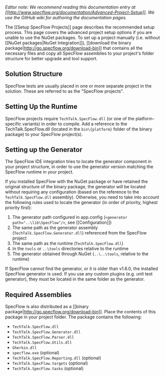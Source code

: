 _Editor note: We recommend reading this documentation entry at [[http://www.specflow.org/documentation/Advanced-Project-Setup]]. We use the GitHub wiki for authoring the documentation pages._

The [[Setup SpecFlow Projects]] page describes the recommended setup process. This page covers the advanced project setup options if you are unable to use the NuGet packages. To set up a project manually (i.e. without [[NuGet packages|NuGet Integration]]), [[download the binary package|http://go.specflow.org/download-bin]] that contains all the necessary files and copy all SpecFlow assemblies to your project's folder structure for better upgrade and tool support. 

## Solution Structure
SpecFlow tests are usually placed in one or more separate project in the solution. These are referred to as the "SpecFlow projects". 

## Setting Up the Runtime

SpecFlow projects require `TechTalk.SpecFlow.dll` (or one of the platform-specific variants) in order to compile. Add a reference to the TechTalk.SpecFlow.dll (located in the `bin\{platform}` folder of the binary package) to your SpecFlow project(s). 

## Setting up the Generator

The SpecFlow IDE integration tries to locate the generator component in your project structure, in order to use the generator version matching the SpecFlow runtime in your project.

If you installed SpecFlow with the NuGet package or have retained the original structure of the binary package, the generator will be located without requiring any configuration (based on the reference to the `TechTalk.SpecFlow.dll` assembly). Otherwise, you need to take into account the following rules used to locate the generator (in order of priority, highest priority first):
 
1. The generator path configured in app.config (`<generator path="..\lib\SpecFlow"/>`, see [[Configuration]])
2. The same path as the generator assembly (`TechTalk.SpecFlow.Generator.dll`) referenced from the SpecFlow project
3. The same path as the runtime (`TechTalk.SpecFlow.dll`)
4. In the `tools` or `..\tools` directories relative to the runtime
5. The generator obtained through NuGet (`..\..\tools`, relative to the runtime)

If SpecFlow cannot find the generator, or it is older than v1.6.0, the installed SpecFlow generator is used. If you use any custom plugins (e.g. unit test generator), they must be located in the same folder as the generator.

## Required Assemblies

SpecFlow is also distributed as a [[binary package|http://go.specflow.org/download-bin]]. Place the contents of this package in your project folder. The package contains the following:

* `TechTalk.SpecFlow.dll`
* `TechTalk.SpecFlow.Generator.dll`
* `TechTalk.SpecFlow.Parser.dll`
* `TechTalk.SpecFlow.Utils.dll`
* `Gherkin.dll`
* `specflow.exe` (optional)
* `TechTalk.SpecFlow.Reporting.dll` (optional)
* `TechTalk.SpecFlow.targets` (optional)
* `TechTalk.SpecFlow.tasks` (optional)
